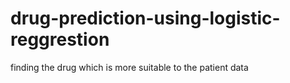 # drug-prediction-using-logistic-reggrestion
finding the drug which is more suitable to the  patient data 
